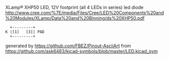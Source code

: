 XLamp® XHP50 LED, 12V footprint (all 4 LEDs in series)
led diode
http://www.cree.com/%7E/media/Files/Cree/LED%20Components%20and%20Modules/XLamp/Data%20and%20Binning/ds%20XHP50.pdf


	  +---------+
	K |[1]   [3]| PAD
	  +---------+


generated by https://github.com/FBEZ/Pinout-AsciiArt from https://github.com/ask6483/kicad-symbols/blob/master/LED.kicad_sym